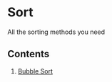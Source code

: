 # Sort

All the sorting methods you need

## Contents

1. [Bubble Sort](./01-bubble-sort/README.md)
